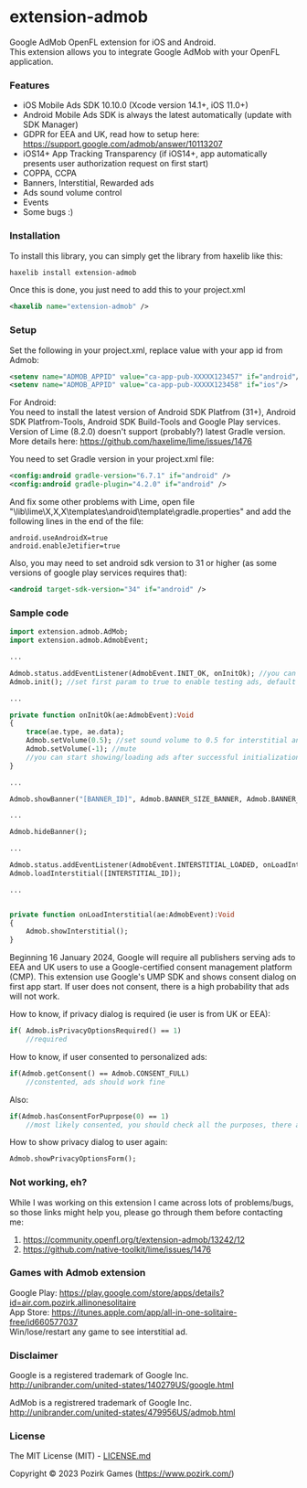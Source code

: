 # extension-admob
Google AdMob OpenFL extension for iOS and Android.<br />
This extension allows you to integrate Google AdMob with your OpenFL application.

### Features
* iOS Mobile Ads SDK 10.10.0 (Xcode version 14.1+,  iOS 11.0+)
* Android Mobile Ads SDK is always the latest automatically (update with SDK Manager)
* GDPR for EEA and UK, read how to setup here: https://support.google.com/admob/answer/10113207
* iOS14+ App Tracking Transparency (if iOS14+, app automatically presents user authorization request on first start)
* COPPA, CCPA
* Banners, Interstitial, Rewarded ads
* Ads sound volume control
* Events
* Some bugs :)

### Installation
To install this library, you can simply get the library from haxelib like this:<br />
```bash
haxelib install extension-admob
```

Once this is done, you just need to add this to your project.xml
```xml
<haxelib name="extension-admob" />
```

### Setup
Set the following in your project.xml, replace value with your app id from Admob:
```xml
<setenv name="ADMOB_APPID" value="ca-app-pub-XXXXX123457" if="android"/>
<setenv name="ADMOB_APPID" value="ca-app-pub-XXXXX123458" if="ios"/>
```

For Android:<br />
You need to install the latest version of Android SDK Platfrom (31+), Android SDK Platfrom-Tools, Android SDK Build-Tools and Google Play services.<br />
Version of Lime (8.2.0) doesn't support (probably?) latest Gradle version.<br />
More details here: https://github.com/haxelime/lime/issues/1476

You need to set Gradle version in your project.xml file:
```xml
<config:android gradle-version="6.7.1" if="android" />
<config:android gradle-plugin="4.2.0" if="android" />
```

And fix some other problems with Lime, open file "\lib\lime\X,X,X\templates\android\template\gradle.properties" and add the following lines in the end of the file:
```
android.useAndroidX=true
android.enableJetifier=true
```

Also, you may need to set android sdk version to 31 or higher (as some versions of google play services requires that):
```xml
<android target-sdk-version="34" if="android" />
```

### Sample code
```haxe
import extension.admob.AdMob;
import extension.admob.AdmobEvent;

...

Admob.status.addEventListener(AdmobEvent.INIT_OK, onInitOk); //you can add more event listeners, if needed
Admob.init(); //set first param to true to enable testing ads, default is false

...

private function onInitOk(ae:AdmobEvent):Void
{
	trace(ae.type, ae.data);
	Admob.setVolume(0.5); //set sound volume to 0.5 for interstitial and rewarded ads
	Admob.setVolume(-1); //mute
	//you can start showing/loading ads after successful initialization
}

...

Admob.showBanner("[BANNER_ID]", Admob.BANNER_SIZE_BANNER, Admob.BANNER_ALIGN_TOP);

...

Admob.hideBanner();

...

Admob.status.addEventListener(AdmobEvent.INTERSTITIAL_LOADED, onLoadInterstitial);
Admob.loadInterstitial([INTERSTITIAL_ID]);

...


private function onLoadInterstitial(ae:AdmobEvent):Void
{
	Admob.showInterstitial();
}
```

Beginning 16 January 2024, Google will require all publishers serving ads to EEA and UK users to use a Google-certified consent management platform (CMP).
This extension use Google's UMP SDK and shows consent dialog on first app start.
If user does not consent, there is a high probability that ads will not work.

How to know, if privacy dialog is required (ie user is from UK or EEA):
```haxe
if( Admob.isPrivacyOptionsRequired() == 1)
	//required
```

How to know, if user consented to personalized ads:
```haxe
if(Admob.getConsent() == Admob.CONSENT_FULL)
	//constented, ads should work fine
```
Also:
```haxe
if(Admob.hasConsentForPuprpose(0) == 1)
	//most likely consented, you should check all the purposes, there are like 10 of them (0-9)
```

How to show privacy dialog to user again:
```haxe
Admob.showPrivacyOptionsForm();
```


### Not working, eh?
While I was working on this extension I came across lots of problems/bugs, so those links might help you, please go through them before contacting me:
1. https://community.openfl.org/t/extension-admob/13242/12
2. https://github.com/native-toolkit/lime/issues/1476

### Games with Admob extension
Google Play: https://play.google.com/store/apps/details?id=air.com.pozirk.allinonesolitaire<br />
App Store: https://itunes.apple.com/app/all-in-one-solitaire-free/id660577037<br />
Win/lose/restart any game to see interstitial ad.

### Disclaimer
Google is a registered trademark of Google Inc.
http://unibrander.com/united-states/140279US/google.html

AdMob is a registrered trademark of Google Inc.
http://unibrander.com/united-states/479956US/admob.html

### License
The MIT License (MIT) - [LICENSE.md](LICENSE.md)

Copyright &copy; 2023 Pozirk Games (https://www.pozirk.com/)
